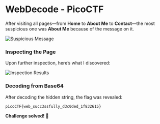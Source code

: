 
# WebDecode - PicoCTF

After visiting all pages—from **Home** to **About Me** to **Contact**—the most suspicious one was **About Me** because of the message on it.

![Suspicious Message](https://github.com/user-attachments/assets/9f5921f8-0735-4515-9ff3-2e5880989175)

### Inspecting the Page
Upon further inspection, here’s what I discovered:

![Inspection Results](https://github.com/user-attachments/assets/f6a99529-5754-4584-add8-ae5f3c285acf)

### Decoding from Base64
After decoding the hidden string, the flag was revealed:

```
picoCTF{web_succ3ssfully_d3c0ded_1f832615}
```

**Challenge solved!** 🎉

